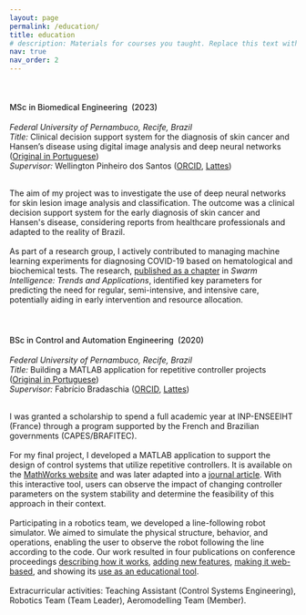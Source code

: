 ```yaml
---
layout: page
permalink: /education/
title: education
# description: Materials for courses you taught. Replace this text with your description.
nav: true
nav_order: 2
---
```


<tbody>
<tr>
<td>&nbsp;&nbsp;&nbsp;&nbsp;</td>
<td> 

<h4> <span style='font-weight: 500;'>MSc in Biomedical Engineering &nbsp;(2023)</span> </h4>
<i>Federal University of Pernambuco, Recife, Brazil</i> <br>
<i>Title:</i> Clinical decision support system for the diagnosis of skin cancer and Hansen’s disease using digital image analysis and deep neural networks (<a href="https://repositorio.ufpe.br/handle/123456789/50253" target="_blank">Original in Portuguese</a>) <br>
<i>Supervisor:</i> Wellington Pinheiro dos Santos (<a href="https://orcid.org/0000-0003-2558-6602" target="_blank">ORCID</a>, <a href="http://lattes.cnpq.br/6413917211782026" target="_blank">Lattes</a>) <br><br>

The aim of my project was to investigate the use of deep neural networks for skin lesion image analysis and classification. The outcome was a clinical decision support system for the early diagnosis of skin cancer and Hansen's disease, considering reports from healthcare professionals and adapted to the reality of Brazil.
<br><br>
As part of a research group, I actively contributed to managing machine learning experiments for diagnosing COVID-19 based on hematological and biochemical tests. The research, <a href="https://www.taylorfrancis.com/chapters/edit/10.1201/9781003190141-10/" target="_blank">published as a chapter</a> in <i>Swarm Intelligence: Trends and Applications</i>, identified key parameters for predicting the need for regular, semi-intensive, and intensive care, potentially aiding in early intervention and resource allocation.
<br><br><br>

<h4> <span style='font-weight: 500;'>BSc in Control and Automation Engineering &nbsp;(2020)</span> </h4>

<i>Federal University of Pernambuco, Recife, Brazil</i> <br>
<i>Title:</i> Building a MATLAB application for repetitive controller projects (<a href=" {{ 'tcc_pedro_lima.pdf' | prepend: 'assets/pdf/' | relative_url}}" target="_blank">Original in Portuguese</a>) <br>
<i>Supervisor:</i> Fabrício Bradaschia (<a href="https://orcid.org/0000-0002-2086-7862" target="_blank">ORCID</a>, <a href="http://lattes.cnpq.br/7274295997961188" target="_blank">Lattes</a>) <br><br>

I was granted a scholarship to spend a full academic year at INP-ENSEEIHT (France) through a program supported by the French and Brazilian governments (CAPES/BRAFITEC).
<br><br>
For my final project, I developed a MATLAB application to support the design of control systems that utilize repetitive controllers. It is available on the <a href="https://www.mathworks.com/matlabcentral/fileexchange/74759-repetitive-controller-designer" target="_blank">MathWorks website</a> and was later adapted into a <a href="https://doi.org/10.3390/en16052451" target="_blank">journal article</a>. With this interactive tool, users can observe the impact of changing controller parameters on the system stability and determine the feasibility of this approach in their context. 
<br><br>
Participating in a robotics team, we developed a line-following robot simulator. We aimed to simulate the physical structure, behavior, and operations, enabling the user to observe the robot following the line according to the code. Our work resulted in four publications on conference proceedings <a href="https://www.sba.org.br/open_journal_systems/index.php/cba/article/view/523" target="_blank">describing how it works</a>, <a href="https://doi.org/10.1109/LARS/SBR/WRE.2018.00103" target="_blank">adding new features</a>, <a href="https://doi.org/10.1109/SVR.2019.00025" target="_blank">making it web-based</a>, and showing its <a href="https://doi.org/10.1109/LARS/SBR/WRE.2018.00101" target="_blank">use as an educational tool</a>.
<br><br>
Extracurricular activities: Teaching Assistant (Control Systems Engineering), Robotics Team (Team Leader), Aeromodelling Team (Member).

</td>

</tr></tbody>